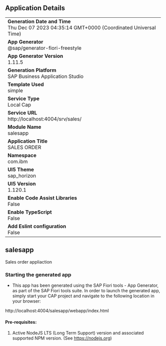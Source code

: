 ## Application Details
|               |
| ------------- |
|**Generation Date and Time**<br>Thu Dec 07 2023 04:35:14 GMT+0000 (Coordinated Universal Time)|
|**App Generator**<br>@sap/generator-fiori-freestyle|
|**App Generator Version**<br>1.11.5|
|**Generation Platform**<br>SAP Business Application Studio|
|**Template Used**<br>simple|
|**Service Type**<br>Local Cap|
|**Service URL**<br>http://localhost:4004/srv/sales/
|**Module Name**<br>salesapp|
|**Application Title**<br>SALES ORDER|
|**Namespace**<br>com.ibm|
|**UI5 Theme**<br>sap_horizon|
|**UI5 Version**<br>1.120.1|
|**Enable Code Assist Libraries**<br>False|
|**Enable TypeScript**<br>False|
|**Add Eslint configuration**<br>False|

## salesapp

Sales order appliaction

### Starting the generated app

-   This app has been generated using the SAP Fiori tools - App Generator, as part of the SAP Fiori tools suite.  In order to launch the generated app, simply start your CAP project and navigate to the following location in your browser:

http://localhost:4004/salesapp/webapp/index.html

#### Pre-requisites:

1. Active NodeJS LTS (Long Term Support) version and associated supported NPM version.  (See https://nodejs.org)



